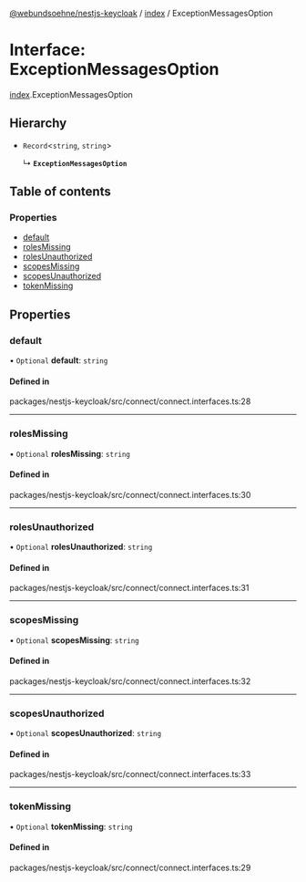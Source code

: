 [@webundsoehne/nestjs-keycloak](../README.md) / [index](../modules/index.md) / ExceptionMessagesOption

# Interface: ExceptionMessagesOption

[index](../modules/index.md).ExceptionMessagesOption

## Hierarchy

- `Record`<`string`, `string`\>

  ↳ **`ExceptionMessagesOption`**

## Table of contents

### Properties

- [default](index.ExceptionMessagesOption.md#default)
- [rolesMissing](index.ExceptionMessagesOption.md#rolesmissing)
- [rolesUnauthorized](index.ExceptionMessagesOption.md#rolesunauthorized)
- [scopesMissing](index.ExceptionMessagesOption.md#scopesmissing)
- [scopesUnauthorized](index.ExceptionMessagesOption.md#scopesunauthorized)
- [tokenMissing](index.ExceptionMessagesOption.md#tokenmissing)

## Properties

### default

• `Optional` **default**: `string`

#### Defined in

packages/nestjs-keycloak/src/connect/connect.interfaces.ts:28

---

### rolesMissing

• `Optional` **rolesMissing**: `string`

#### Defined in

packages/nestjs-keycloak/src/connect/connect.interfaces.ts:30

---

### rolesUnauthorized

• `Optional` **rolesUnauthorized**: `string`

#### Defined in

packages/nestjs-keycloak/src/connect/connect.interfaces.ts:31

---

### scopesMissing

• `Optional` **scopesMissing**: `string`

#### Defined in

packages/nestjs-keycloak/src/connect/connect.interfaces.ts:32

---

### scopesUnauthorized

• `Optional` **scopesUnauthorized**: `string`

#### Defined in

packages/nestjs-keycloak/src/connect/connect.interfaces.ts:33

---

### tokenMissing

• `Optional` **tokenMissing**: `string`

#### Defined in

packages/nestjs-keycloak/src/connect/connect.interfaces.ts:29
